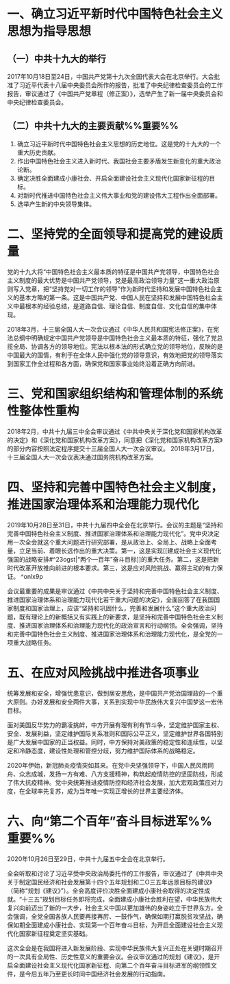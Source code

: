 # 一、确立习近平新时代中国特色社会主义思想为指导思想
## （一）中共十九大的举行
2017年10月18日至24日，中国共产党第十九次全国代表大会在北京举行。大会批准了习近平代表十八届中央委员会所作的报告，批准了中央纪律检查委员会的工作报告，审议通过了《中国共产党章程（修正案）》，选举产生了新一届中央委员会和中央纪律检查委员会。
## （二）中共十九大的主要贡献%%重要%%
1. 确立习近平新时代中国特色社会主义思想的历史地位。这是党的十九大的一个重大历史贡献。
2. 作出中国特色社会主义进入新时代、我国社会主要矛盾发生新变化的重大政治论断。
3. 确定决胜全面建成小康社会、开启全面建设社会主义现代化国家新征程的目标。
4. 对新时代推进中国特色社会主义伟大事业和党的建设伟大工程作出全面部署。
5. 选举产生新的中央领导集体。
# 二、坚持党的全面领导和提高党的建设质量
党的十九大将“中国特色社会主义最本质的特征是中国共产党领导，中国特色社会主义制度的最大优势是中国共产党领导，党是最高政治领导力量”这一重大政治原则写入党章，把“坚持党对一切工作的领导”作为新时代坚持和发展中国特色社会主义的基本方略的第一条。这是中国共产党、中国人民在坚持和发展中国特色社会主义中最根本的经验总结，是道路自信、理论自信、制度自信、文化自信的集中体现。

2018年3月，十三届全国人大一次会议通过《中华人民共和国宪法修正案》，在宪法总纲中明确规定中国共产党领导是中国特色社会主义最本质的特征，强化了党总揽全局、协调各方的领导地位。宪法以根本法的形式确立党的领导地位，反映的是中国最大的国情，有利于在全体人民中强化党的领导意识，有效地把党的领导落实到国家工作全过程和各方面，确保党和国家事业始终沿着正确方向前进。
# 三、党和国家组织结构和管理体制的系统性整体性重构
2018年2月，中共十九届三中全会审议通过《中共中央关于深化党和国家机构改革的决定》和《深化党和国家机构改革方案》，同意把《深化党和国家机构改革方案》的部分内容按照法定程序提交十三届全国人大一次会议审议。
2018年3月17日，十三届全国人大一次会议表决通过国务院机构改革方案。
# 四、坚持和完善中国特色社会主义制度，推进国家治理体系和治理能力现代化
2019年10月28日至31日，中共十九届四中全会在北京举行。会议的主题是“坚持和完善中国特色社会主义制度、推进国家治理体系和治理能力现代化”。党中央决定用一次全会就这个重大问题进行研究部署，是从政治上、全局上、战略上全面考量，立足当前、着眼长远作出的重大决策。第一，这是实现[[建成社会主义现代化强国的战略安排#^23ogst|“两个一百年”奋斗目标]]的重大任务。第二，这是把新时代改革开放推向前进的根本要求。第三，这是应对风险挑战、赢得主动的有力保证。 ^onlx9p

会议最重要的成果是审议通过《中共中央关于坚持和完善中国特色社会主义制度、推进国家治理体系和治理能力现代化若干重大问题的决定》，全面回答了在我国国家制度和国家治理上，应该“坚持和巩固什么，完善和发展什么”这个重大政治问题，既有理论上的新概括又有实践上的新要求，是坚持和完善中国特色社会主义制度、推进国家治理体系和治理能力现代化的政治宣言和行动纲领。全会强调，坚持和完善中国特色社会主义制度、推进国家治理体系和治理能力现代化，是全党的一项重大战略任务。
# 五、在应对风险挑战中推进各项事业
统筹发展和安全，增强忧患意识，做到居安思危，是中国共产党治国理政的一个重大原则。办好发展和安全两件大事，关系到实现中华民族伟大复兴中国梦这一宏伟目标。

面对美国反华势力的霸凌挑衅，中方开展有理有利有节斗争，坚定维护国家主权、安全、发展利益，坚定维护国际关系准则和国际公平正义，坚定维护世界各国特别是广大发展中国家的正当权益。同时，中方保持对美政策的稳定性和连续性，以坚定和冷静态度，建设性处理和管控分歧，努力维护国际体系的战略稳定。

2020年伊始，新冠肺炎疫情突如其来。在党中央坚强领导下，中国人民风雨同舟、众志成城，发扬一方有难、八方支援精神，构筑起疫情防控的坚固防线，形成了伟大抗疫精神。党中央统筹推进疫情防控和经济社会发展，加大宏观政策应对力度，在全球率先复苏，成为当年唯一实现正增长的世界主要经济体。
# 六、向“第二个百年”奋斗目标进军%%重要%%
2020年10月26日至29日，中共十九届五中全会在北京举行。

全会听取和讨论了习近平受中央政治局委托作的工作报告，审议通过了《中共中央关于制定国民经济和社会发展第十四个五年规划和二O三五年远景目标的建议》（简称“规划《建议》”）。全会高度评价决胜全面建成小康社会取得的决定性成就。“十三五”规划目标任务即将完成，全面建成小康社会胜利在望，中华民族伟大复兴向前迈出了新的一大步，社会主义中国以更加雄伟的身姿屹立于世界东方。全会强调，全党全国各族人民要再接再厉、一鼓作气，确保如期打赢脱贫攻坚战，确保如期全面建成小康社会、实现第一个百年奋斗目标，为开启全面建设社会主义现代化国家新征程奠定坚实基础。

这次全会是在我国将进入新发展阶段、实现中华民族伟大复兴正处在关键时期召开的一次具有全局性、历史性意义的重要会议。会议审议通过的规划《建议》，是开启全面建设社会主义现代化国家新征程、向第二个百年奋斗目标进军的纲领性文件，是今后五年乃至更长时间中国经济社会发展的行动指南。